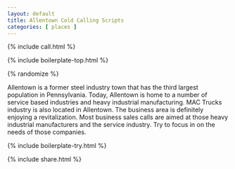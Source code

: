 ```yaml
---
layout: default
title: Allentown Cold Calling Scripts
categories: [ places ]
---
```


{% include call.html %}

{% include boilerplate-top.html %}


{% randomize %}

Allentown is a former steel industry town that has the third largest population in Pennsylvania. Today, Allentown is home to a number of service based industries and heavy industrial manufacturing. MAC Trucks industry is also located in Allentown. The business area is definitely enjoying a revitalization. Most business sales calls are aimed at those heavy industrial manufacturers and the service industry. Try to focus in on the needs of those companies.

{% include boilerplate-try.html %}

{% include share.html %}